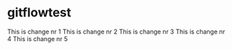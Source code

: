 # gitflowtest

This is change nr 1
This is change nr 2
This is change nr 3
This is change nr 4
This is change nr 5
